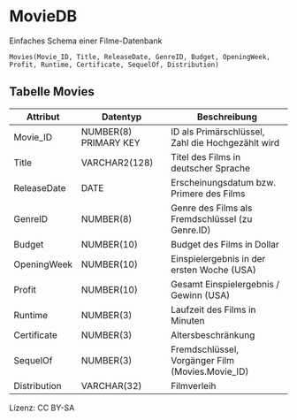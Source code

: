 # MovieDB

Einfaches Schema einer Filme-Datenbank

```
Movies(Movie_ID, Title, ReleaseDate, GenreID, Budget, OpeningWeek, Profit, Runtime, Certificate, SequelOf, Distribution)
```

## Tabelle Movies

| Attribut | Datentyp              | Beschreibung |
| -------- | --------------------- | ------------ |
| Movie_ID | NUMBER(8) PRIMARY KEY | ID als Primärschlüssel, Zahl die Hochgezählt wird |
| Title    | VARCHAR2(128)         | Titel des Films in deutscher Sprache |
| ReleaseDate | DATE | Erscheinungsdatum bzw. Primere des Films
| GenreID  | NUMBER(8) | Genre des Films als Fremdschlüssel (zu Genre.ID)
| Budget | NUMBER(10) | Budget des Films in Dollar
| OpeningWeek | NUMBER(10) | Einspielergebnis in der ersten Woche (USA)
| Profit | NUMBER(10) | Gesamt Einspielergebnis / Gewinn (USA)
| Runtime | NUMBER(3) | Laufzeit des Films in Minuten
| Certificate | NUMBER(3) | Altersbeschränkung
| SequelOf| NUMBER(3) | Fremdschlüssel, Vorgänger Film (Movies.Movie_ID)
| Distribution | VARCHAR(32) | Filmverleih

Lizenz: CC BY-SA
